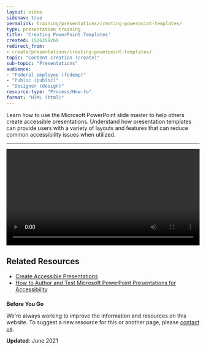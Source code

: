 ```yaml
---
layout: video
sidenav: true
permalink: training/presentations/creating-powerpoint-templates/
type: presentation training
title: 'Creating PowerPoint Templates'
created: 1526359269
redirect_from:
- create/presentations/creating-powerpoint-templates/
topic: "Content creation (create)"
sub-topic: "Presentations"
audience:
- "Federal employee (fedemp)"
- "Public (public)"
- "Designer (design)"
resource-type: "Process/How-to"
format: "HTML (html)"
---
```


<p>Learn how to use the Microsoft PowerPoint slide master to help others create accessible presentations. Understand how presentation templates can provide users with a variety of layouts and features that can reduce common accessibility issues when utilized.</p>
<hr>
<p><video controls="controls" data-vscid="3qesx4ovd" style="width:100%"><source src="https://assets.section508.gov/assets/files/Creating-PowerPoint-Template_OpenCaption.mp4" type="video/mp4"></video></p>
<h2>Related Resources</h2>
<ul>
<li><a href="{{site.baseurl}}/create/presentations">Create Accessible Presentations </a></li>
<li><a href="{{site.baseurl}}/create/presentations/training-videos">How to Author and Test Microsoft PowerPoint Presentations for Accessibility</a></li>
</ul>
<div class="border-base radius-lg border-1px" style="margin-top: 1.5em;">
<div class="padding-1">
<p class="text-large"><strong>Before You Go</strong></p>
<p>We're always working to improve the information and resources on this website. To suggest a new resource for this or another page, please <a href="mailto:section.508@gsa.gov">contact us</a>.</p>
</div></div>
<p><strong>Updated</strong>: June 2021</p>